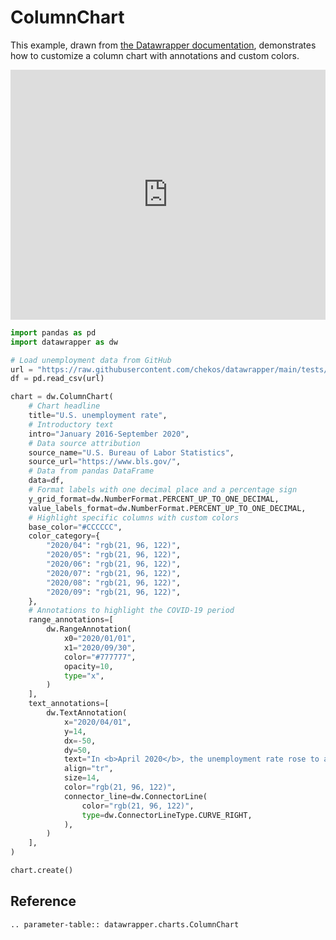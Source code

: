 # ColumnChart

This example, drawn from <a href="https://www.datawrapper.de/charts/column">the Datawrapper documentation</a>, demonstrates how to customize a column chart with annotations and custom colors.

<iframe title="U.S. unemployment rate" aria-label="Column Chart" id="datawrapper-chart-smskc" src="https://datawrapper.dwcdn.net/smskc/1/" scrolling="no" frameborder="0" style="width: 0; min-width: 100% !important; border: none;" height="400" data-external="1"></iframe><script type="text/javascript">window.addEventListener("message",function(a){if(void 0!==a.data["datawrapper-height"]){var e=document.querySelectorAll("iframe");for(var t in a.data["datawrapper-height"])for(var r,i=0;r=e[i];i++)if(r.contentWindow===a.source){var d=a.data["datawrapper-height"][t]+"px";r.style.height=d}}});</script>

```python
import pandas as pd
import datawrapper as dw

# Load unemployment data from GitHub
url = "https://raw.githubusercontent.com/chekos/datawrapper/main/tests/samples/column/unemployment.csv"
df = pd.read_csv(url)

chart = dw.ColumnChart(
    # Chart headline
    title="U.S. unemployment rate",
    # Introductory text
    intro="January 2016-September 2020",
    # Data source attribution
    source_name="U.S. Bureau of Labor Statistics",
    source_url="https://www.bls.gov/",
    # Data from pandas DataFrame
    data=df,
    # Format labels with one decimal place and a percentage sign
    y_grid_format=dw.NumberFormat.PERCENT_UP_TO_ONE_DECIMAL,
    value_labels_format=dw.NumberFormat.PERCENT_UP_TO_ONE_DECIMAL,
    # Highlight specific columns with custom colors
    base_color="#CCCCCC",
    color_category={
        "2020/04": "rgb(21, 96, 122)",
        "2020/05": "rgb(21, 96, 122)",
        "2020/06": "rgb(21, 96, 122)",
        "2020/07": "rgb(21, 96, 122)",
        "2020/08": "rgb(21, 96, 122)",
        "2020/09": "rgb(21, 96, 122)",
    },
    # Annotations to highlight the COVID-19 period
    range_annotations=[
        dw.RangeAnnotation(
            x0="2020/01/01",
            x1="2020/09/30",
            color="#777777",
            opacity=10,
            type="x",
        )
    ],
    text_annotations=[
        dw.TextAnnotation(
            x="2020/04/01",
            y=14,
            dx=-50,
            dy=50,
            text="In <b>April 2020</b>, the unemployment rate rose to almost <b>15%</b>.",
            align="tr",
            size=14,
            color="rgb(21, 96, 122)",
            connector_line=dw.ConnectorLine(
                color="rgb(21, 96, 122)",
                type=dw.ConnectorLineType.CURVE_RIGHT,
            ),
        )
    ],
)

chart.create()
```

## Reference

```{eval-rst}
.. parameter-table:: datawrapper.charts.ColumnChart
